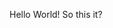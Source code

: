 ﻿---
layout: blog
Title: First Post, Hello World
Date: Tue, 02 Feb 2021
---
Hello World! So this it?
